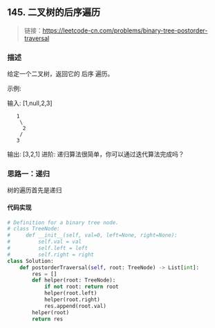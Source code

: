 ## 145. 二叉树的后序遍历
>链接：https://leetcode-cn.com/problems/binary-tree-postorder-traversal

### 描述
给定一个二叉树，返回它的 后序 遍历。

示例:

输入: [1,null,2,3]  
```shell
   1
    \
     2
    /
   3 
```
输出: [3,2,1]
进阶: 递归算法很简单，你可以通过迭代算法完成吗？

### 思路一：递归
树的遍历首先是递归
#### 代码实现
```python
# Definition for a binary tree node.
# class TreeNode:
#     def __init__(self, val=0, left=None, right=None):
#         self.val = val
#         self.left = left
#         self.right = right
class Solution:
    def postorderTraversal(self, root: TreeNode) -> List[int]:
        res = []
        def helper(root: TreeNode):
            if not root: return root
            helper(root.left)
            helper(root.right)
            res.append(root.val)
        helper(root)
        return res
```


